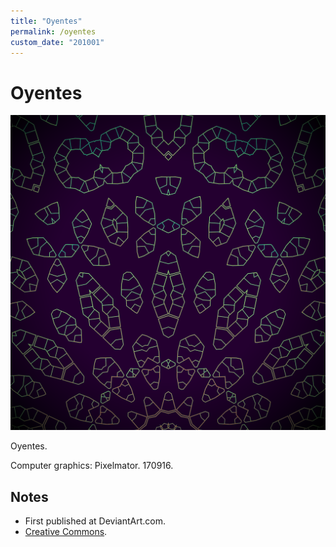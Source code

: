 ```yaml
---
title: "Oyentes"
permalink: /oyentes
custom_date: "201001"
---
```


# Oyentes

![Oyentes by jProgr](/assets/images/oyentes.png)

Oyentes.

Computer graphics: Pixelmator. 170916.

## Notes

- First published at DeviantArt.com.
- [Creative Commons](https://creativecommons.org/licenses/by/3.0/).
